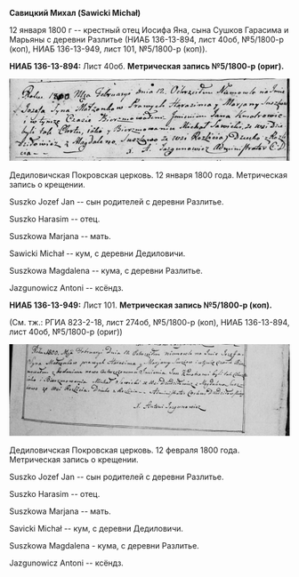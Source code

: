 **Савицкий Михал (Sawicki Michał)**

12 января 1800 г -- крестный отец Иосифа Яна, сына Сушков Гарасима и
Марьяны с деревни Разлитье (НИАБ 136-13-894, лист 40об, №5/1800-р (коп),
НИАБ 136-13-949, лист 101, №5/1800-р (коп)).

**НИАБ 136-13-894:** Лист 40об. **Метрическая запись №5/1800-р (ориг).**

![](./media/f734b3e4ea632342c8372e1959a19c02062e5b41.png)

Дедиловичская Покровская церковь. 12 января 1800 года. Метрическая
запись о крещении.

Suszko Jozef Jan -- сын родителей с деревни Разлитье.

Suszko Harasim -- отец.

Suszkowa Marjana -- мать.

Sawicki Michał -- кум, с деревни Дедиловичи.

Suszkowa Magdalena -- кума, с деревни Разлитье.

Jazgunowicz Antoni -- ксёндз.

**НИАБ 136-13-949:** Лист 101. **Метрическая запись №5/1800-р (коп).**

(См. тж.: РГИА 823-2-18, лист 274об, №5/1800-р (коп), НИАБ 136-13-894,
лист 40об, №5/1800-р (ориг))

![](./media/d044b763dbdde944c8bc6d59caa58a82a8be76e3.png)

Дедиловичская Покровская церковь. 12 февраля 1800 года. Метрическая
запись о крещении.

Suszko Jozef Jan -- сын родителей с деревни Разлитье.

Suszko Harasim -- отец.

Suszkowa Marjana -- мать.

Savicki Michał -- кум, с деревни Дедиловичи.

Suszkowa Magdalena - кума, с деревни Разлитье.

Jazgunowicz Antoni -- ксёндз.
